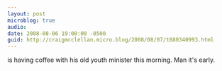 ```yaml
---
layout: post
microblog: true
audio: 
date: 2008-08-06 19:00:00 -0500
guid: http://craigmcclellan.micro.blog/2008/08/07/t880340993.html
---
```

is having coffee with his old youth minister this morning. Man it's early.
